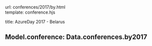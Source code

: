 url:                conferences/2017/by.html  
template:           conference.hjs

title:              AzureDay 2017 - Belarus

Model.conference:   Data.conferences.by2017
---
